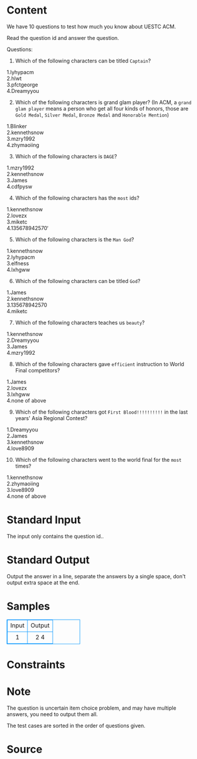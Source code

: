 
# Content

We have 10 questions to test how much you know about UESTC ACM.

Read the question id and answer the question.

Questions:

1. Which of the following characters can be titled `Captain`?

1.lyhypacm  
  2.hlwt  
  3.pfctgeorge  
  4.Dreamyyou  

2. Which of the following characters is grand glam player? (In ACM, a `grand glam player` means a person who get all four kinds of honors, those are `Gold Medal`, `Silver Medal`, `Bronze Medal` and `Honorable Mention`)

  1.Blinker  
  2.kennethsnow  
  3.mzry1992  
  4.zhymaoiing  

3. Which of the following characters is `DAGE`?

  1.mzry1992  
  2.kennethsnow  
  3.James  
  4.cdfpysw  

4. Which of the following characters has the `most` ids?

  1.kennethsnow  
  2.lovezx  
  3.miketc  
  4.135678942570‘  

5. Which of the following characters is the `Man God`?

  1.kennethsnow  
  2.lyhypacm  
  3.elfness  
  4.lxhgww  

6. Which of the following characters can be titled `God`?

  1.James  
  2.kennethsnow  
  3.135678942570  
  4.miketc  

7. Which of the following characters teaches us `beauty`?

  1.kennethsnow  
  2.Dreamyyou  
  3.James  
  4.mzry1992  

8. Which of the following characters gave `efficient` instruction to World Final competitors?

  1.James  
  2.lovezx   
  3.lxhgww  
  4.none of above  

9. Which of the following characters got `First Blood!!!!!!!!!!` in the last years' Asia Regional Contest?

  1.Dreamyyou  
  2.James  
  3.kennethsnow  
  4.love8909  

10. Which of the following characters went to the world final for the `most` times?

  1.kennethsnow  
  2.zhymaoiing  
  3.love8909  
  4.none of above

# Standard Input

The input only contains the question id..

# Standard Output

Output the answer in a line, separate the answers by a single space, don't output extra space at the end.

# Samples

<style>
        table,table tr th, table tr td { border:1px solid #0094ff; }
        table { width: 200px; min-height: 25px; line-height: 25px; text-align: center; border-collapse: collapse;}   
    </style>
<table>
	<tr>
		<td>Input</td>
		<td>Output</td>
	</tr>
<tr><td>1</td><td>2 4</td></tr></table>


# Constraints



# Note

The question is uncertain item choice problem, and may have multiple answers, you need to output them all.

The test cases are sorted in the order of questions given.

# Source


